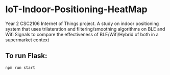 # IoT-Indoor-Positioning-HeatMap
Year 2 CSC2106 Internet of Things project. A study on indoor positioning system that uses trilateration and filtering/smoothing algorithms on BLE and Wifi Signals to compare the effectiveness of BLE/Wifi/Hybrid of both in a supermarket context

## To run Flask:
```
npm run start
```